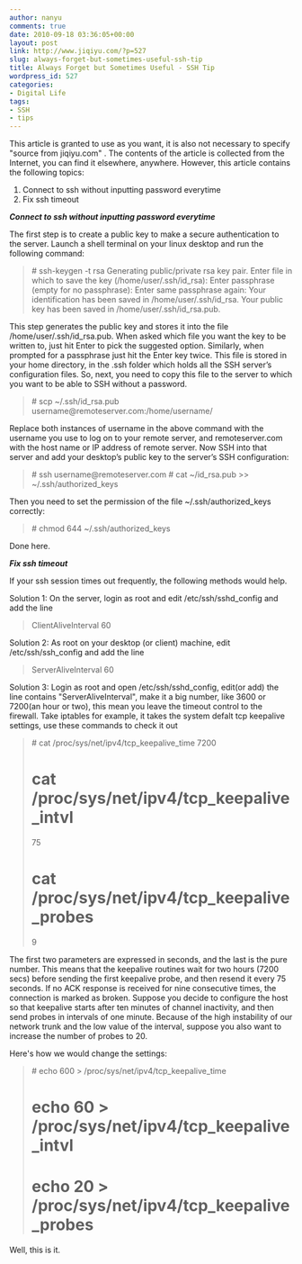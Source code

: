 ```yaml
---
author: nanyu
comments: true
date: 2010-09-18 03:36:05+00:00
layout: post
link: http://www.jiqiyu.com/?p=527
slug: always-forget-but-sometimes-useful-ssh-tip
title: Always Forget but Sometimes Useful - SSH Tip
wordpress_id: 527
categories:
- Digital Life
tags:
- SSH
- tips
---
```


This article is granted to use as you want, it is also not necessary to specify "source from jiqiyu.com" . The contents of the article is collected from the Internet,  you can find it elsewhere, anywhere. However, this article contains the following topics:





1. Connect to ssh without inputting password everytime   
2. Fix ssh timeout


<!-- more -->
  

**_Connect to ssh without inputting password everytime_**



The first step is to create a public key to make a secure authentication to the server. Launch a shell terminal on your linux desktop and run the following command:





<blockquote># ssh-keygen -t rsa
Generating public/private rsa key pair.
Enter file in which to save the key (/home/user/.ssh/id_rsa):
Enter passphrase (empty for no passphrase):
Enter same passphrase again:
Your identification has been saved in /home/user/.ssh/id_rsa.
Your public key has been saved in /home/user/.ssh/id_rsa.pub.</blockquote>





This step generates the public key and stores it into the file /home/user/.ssh/id_rsa.pub. When asked which file you want the key to be written to, just hit Enter to pick the suggested option. Similarly, when prompted for a passphrase just hit the Enter key twice. This file is stored in your home directory, in the .ssh folder which holds all the SSH server’s configuration files. So, next, you need to copy this file to the server to which you want to be able to SSH without a password.





<blockquote># scp ~/.ssh/id_rsa.pub username@remoteserver.com:/home/username/</blockquote>





Replace both instances of username in the above command with the username you use to log on to your remote server, and remoteserver.com with the host name or IP address of remote server. Now SSH into that server and add your desktop’s public key to the server’s SSH configuration:





<blockquote># ssh username@remoteserver.com
# cat ~/id_rsa.pub >> ~/.ssh/authorized_keys</blockquote>





Then you need to set the permission of the file ~/.ssh/authorized_keys correctly:





<blockquote># chmod 644 ~/.ssh/authorized_keys</blockquote>





Done here.



**_Fix ssh timeout_**



If your ssh session times out frequently, the following methods would help. 





Solution 1: On the server, login as root and edit /etc/ssh/sshd_config and add the line





<blockquote>ClientAliveInterval 60</blockquote>





Solution 2: As root on your desktop (or client) machine, edit /etc/ssh/ssh_config and add the line





<blockquote>ServerAliveInterval 60</blockquote>





Solution 3: Login as root and open /etc/ssh/sshd_config,  edit(or add) the line contains "ServerAliveInterval", make it a big number, like 3600 or 7200(an hour or two), this mean you leave the timeout control to the firewall. Take iptables for example, it takes the system defalt tcp keepalive settings, use these commands to check it out





<blockquote># cat /proc/sys/net/ipv4/tcp_keepalive_time
7200

# cat /proc/sys/net/ipv4/tcp_keepalive_intvl
75

# cat /proc/sys/net/ipv4/tcp_keepalive_probes
9</blockquote>





The first two parameters are expressed in seconds, and the last is the pure number. This means that the keepalive routines wait for two hours (7200 secs) before sending the first keepalive probe, and then resend it every 75 seconds. If no ACK response is received for nine consecutive times, the connection is marked as broken. Suppose you decide to configure the host so that keepalive starts after ten minutes of channel inactivity, and then send probes in intervals of one minute. Because of the high instability of our network trunk and the low value of the interval, suppose you also want to increase the number of probes to 20.





Here's how we would change the settings:





<blockquote># echo 600 > /proc/sys/net/ipv4/tcp_keepalive_time

# echo 60 > /proc/sys/net/ipv4/tcp_keepalive_intvl

# echo 20 > /proc/sys/net/ipv4/tcp_keepalive_probes</blockquote>





Well, this is it.
